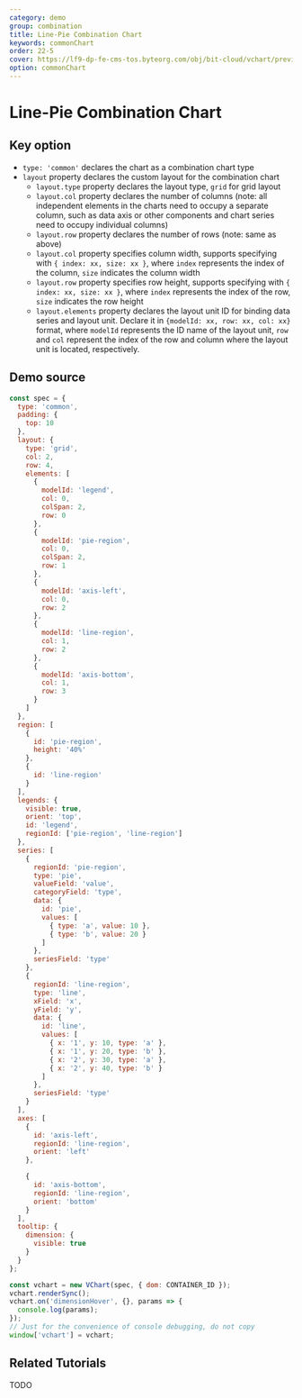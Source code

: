 ```yaml
---
category: demo
group: combination
title: Line-Pie Combination Chart
keywords: commonChart
order: 22-5
cover: https://lf9-dp-fe-cms-tos.byteorg.com/obj/bit-cloud/vchart/preview/combination/line-pie.png
option: commonChart
---
```


# Line-Pie Combination Chart

## Key option

- `type: 'common'` declares the chart as a combination chart type
- `layout` property declares the custom layout for the combination chart
  - `layout.type` property declares the layout type, `grid` for grid layout
  - `layout.col` property declares the number of columns (note: all independent elements in the charts need to occupy a separate column, such as data axis or other components and chart series need to occupy individual columns)
  - `layout.row` property declares the number of rows (note: same as above)
  - `layout.col` property specifies column width, supports specifying with `{ index: xx, size: xx }`, where `index` represents the index of the column, `size` indicates the column width
  - `layout.row` property specifies row height, supports specifying with `{ index: xx, size: xx }`, where `index` represents the index of the row, `size` indicates the row height
  - `layout.elements` property declares the layout unit ID for binding data series and layout unit. Declare it in `{modelId: xx, row: xx, col: xx}` format, where `modelId` represents the ID name of the layout unit, `row` and `col` represent the index of the row and column where the layout unit is located, respectively.

## Demo source

```javascript livedemo
const spec = {
  type: 'common',
  padding: {
    top: 10
  },
  layout: {
    type: 'grid',
    col: 2,
    row: 4,
    elements: [
      {
        modelId: 'legend',
        col: 0,
        colSpan: 2,
        row: 0
      },
      {
        modelId: 'pie-region',
        col: 0,
        colSpan: 2,
        row: 1
      },
      {
        modelId: 'axis-left',
        col: 0,
        row: 2
      },
      {
        modelId: 'line-region',
        col: 1,
        row: 2
      },
      {
        modelId: 'axis-bottom',
        col: 1,
        row: 3
      }
    ]
  },
  region: [
    {
      id: 'pie-region',
      height: '40%'
    },
    {
      id: 'line-region'
    }
  ],
  legends: {
    visible: true,
    orient: 'top',
    id: 'legend',
    regionId: ['pie-region', 'line-region']
  },
  series: [
    {
      regionId: 'pie-region',
      type: 'pie',
      valueField: 'value',
      categoryField: 'type',
      data: {
        id: 'pie',
        values: [
          { type: 'a', value: 10 },
          { type: 'b', value: 20 }
        ]
      },
      seriesField: 'type'
    },
    {
      regionId: 'line-region',
      type: 'line',
      xField: 'x',
      yField: 'y',
      data: {
        id: 'line',
        values: [
          { x: '1', y: 10, type: 'a' },
          { x: '1', y: 20, type: 'b' },
          { x: '2', y: 30, type: 'a' },
          { x: '2', y: 40, type: 'b' }
        ]
      },
      seriesField: 'type'
    }
  ],
  axes: [
    {
      id: 'axis-left',
      regionId: 'line-region',
      orient: 'left'
    },

    {
      id: 'axis-bottom',
      regionId: 'line-region',
      orient: 'bottom'
    }
  ],
  tooltip: {
    dimension: {
      visible: true
    }
  }
};

const vchart = new VChart(spec, { dom: CONTAINER_ID });
vchart.renderSync();
vchart.on('dimensionHover', {}, params => {
  console.log(params);
});
// Just for the convenience of console debugging, do not copy
window['vchart'] = vchart;
```

## Related Tutorials

TODO
